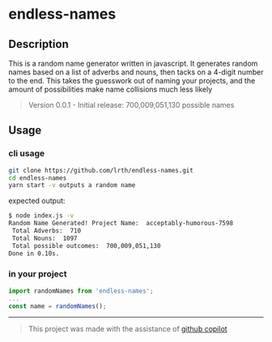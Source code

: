 # endless-names

## Description

This is a random name generator written in javascript. It generates random names based on a list of adverbs and nouns, then tacks on a 4-digit number to the end. This takes the guesswork out of naming your projects, and the amount of possibilities make name collisions much less likely

> Version 0.0.1 - Initial release: 700,009,051,130 possible names

## Usage

### cli usage

```bash
git clone https://github.com/lrth/endless-names.git
cd endless-names
yarn start -v outputs a random name
```

expected output:

```bash
$ node index.js -v
Random Name Generated! Project Name:  acceptably-humorous-7598
 Total Adverbs:  710
 Total Nouns:  1097
 Total possible outcomes:  700,009,051,130
Done in 0.10s.
```

### in your project

```javascript
import randomNames from 'endless-names';
...
const name = randomNames();
```

---

> This project was made with the assistance of [github copilot](https://copilot.github.com)
